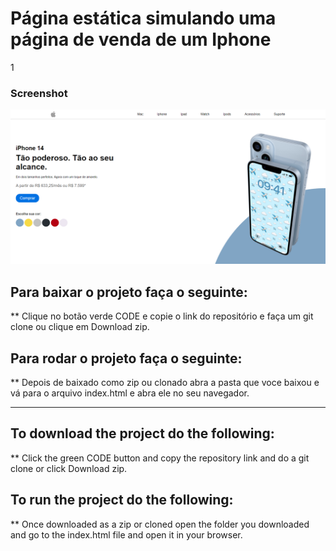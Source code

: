# Página estática simulando uma página de venda de um Iphone 
1
### Screenshot

![](./screenshot/Iphone.png)

## Para baixar o projeto faça o seguinte:

** Clique no botão verde CODE e copie o link do repositório e faça um git clone ou clique em Download zip.

## Para rodar o projeto faça o seguinte:

** Depois de baixado como zip ou clonado abra a pasta que voce baixou e vá para o arquivo index.html e  abra ele no seu navegador.
************************************

## To download the project do the following:

** Click the green CODE button and copy the repository link and do a git clone or click Download zip.

## To run the project do the following:

** Once downloaded as a zip or cloned open the folder you downloaded and go to the index.html file and open it in your browser.